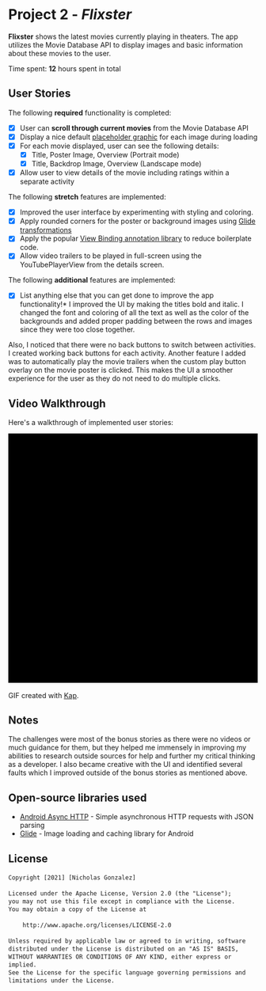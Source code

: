 # Project 2 - *Flixster*

**Flixster** shows the latest movies currently playing in theaters. The app utilizes the Movie Database API to display images and basic information about these movies to the user.

Time spent: **12** hours spent in total

## User Stories

The following **required** functionality is completed:

* [X] User can **scroll through current movies** from the Movie Database API
* [X] Display a nice default [placeholder graphic](https://guides.codepath.org/android/Displaying-Images-with-the-Glide-Library#advanced-usage) for each image during loading
* [X] For each movie displayed, user can see the following details:
  * [X] Title, Poster Image, Overview (Portrait mode)
  * [X] Title, Backdrop Image, Overview (Landscape mode)
* [X] Allow user to view details of the movie including ratings within a separate activity

The following **stretch** features are implemented:

* [X] Improved the user interface by experimenting with styling and coloring.
* [X] Apply rounded corners for the poster or background images using [Glide transformations](https://guides.codepath.org/android/Displaying-Images-with-the-Glide-Library#transformations)
* [X] Apply the popular [View Binding annotation library](http://guides.codepath.org/android/Reducing-View-Boilerplate-with-ViewBinding) to reduce boilerplate code.
* [X] Allow video trailers to be played in full-screen using the YouTubePlayerView from the details screen.

The following **additional** features are implemented:

* [X] List anything else that you can get done to improve the app functionality!*
I improved the UI by making the titles bold and italic. I changed the font and coloring of all the text as well as the color of the backgrounds and added proper padding between the rows and images since they were too close together. 

Also, I noticed that there were no back buttons to switch between activities. I created working back buttons for each activity. Another feature I added was to automatically play the movie trailers when the custom play button overlay on the movie poster is clicked. This makes the UI a smoother experience for the user as they do not need to do multiple clicks. 


## Video Walkthrough

Here's a walkthrough of implemented user stories:

<img src='/Flixster.gif' title='Video Walkthrough' width='' alt='Video Walkthrough' />

GIF created with [Kap](https://getkap.co/).

## Notes

The challenges were most of the bonus stories as there were no videos or much guidance for them, but they helped me immensely in improving my abilities to research
outside sources for help and further my critical thinking as a developer. I also became creative with the UI and identified several faults which I improved outside of the bonus stories as mentioned above.

## Open-source libraries used

- [Android Async HTTP](https://github.com/loopj/android-async-http) - Simple asynchronous HTTP requests with JSON parsing
- [Glide](https://github.com/bumptech/glide) - Image loading and caching library for Android

## License

    Copyright [2021] [Nicholas Gonzalez]

    Licensed under the Apache License, Version 2.0 (the "License");
    you may not use this file except in compliance with the License.
    You may obtain a copy of the License at

        http://www.apache.org/licenses/LICENSE-2.0

    Unless required by applicable law or agreed to in writing, software
    distributed under the License is distributed on an "AS IS" BASIS,
    WITHOUT WARRANTIES OR CONDITIONS OF ANY KIND, either express or implied.
    See the License for the specific language governing permissions and
    limitations under the License.

